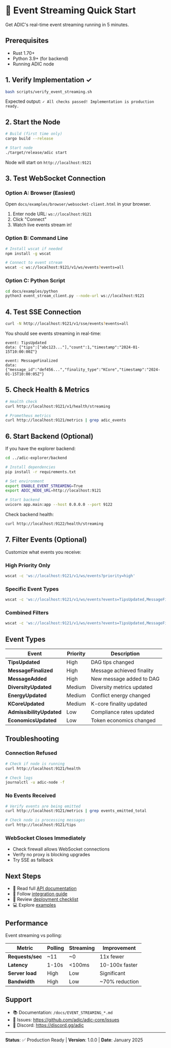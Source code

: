 # 🚀 Event Streaming Quick Start

Get ADIC's real-time event streaming running in 5 minutes.

## Prerequisites

- Rust 1.70+
- Python 3.9+ (for backend)
- Running ADIC node

## 1. Verify Implementation ✓

```bash
bash scripts/verify_event_streaming.sh
```

Expected output: `✓ All checks passed! Implementation is production ready.`

## 2. Start the Node

```bash
# Build (first time only)
cargo build --release

# Start node
./target/release/adic start
```

Node will start on `http://localhost:9121`

## 3. Test WebSocket Connection

### Option A: Browser (Easiest)

Open `docs/examples/browser/websocket-client.html` in your browser.

1. Enter node URL: `ws://localhost:9121`
2. Click "Connect"
3. Watch live events stream in!

### Option B: Command Line

```bash
# Install wscat if needed
npm install -g wscat

# Connect to event stream
wscat -c ws://localhost:9121/v1/ws/events?events=all
```

### Option C: Python Script

```bash
cd docs/examples/python
python3 event_stream_client.py --node-url ws://localhost:9121
```

## 4. Test SSE Connection

```bash
curl -N http://localhost:9121/v1/sse/events?events=all
```

You should see events streaming in real-time:

```
event: TipsUpdated
data: {"tips":["abc123..."],"count":1,"timestamp":"2024-01-15T10:00:00Z"}

event: MessageFinalized
data: {"message_id":"def456...","finality_type":"KCore","timestamp":"2024-01-15T10:00:05Z"}
```

## 5. Check Health & Metrics

```bash
# Health check
curl http://localhost:9121/v1/health/streaming

# Prometheus metrics
curl http://localhost:9121/metrics | grep adic_events
```

## 6. Start Backend (Optional)

If you have the explorer backend:

```bash
cd ../adic-explorer/backend

# Install dependencies
pip install -r requirements.txt

# Set environment
export ENABLE_EVENT_STREAMING=True
export ADIC_NODE_URL=http://localhost:9121

# Start backend
uvicorn app.main:app --host 0.0.0.0 --port 9122
```

Check backend health:

```bash
curl http://localhost:9122/health/streaming
```

## 7. Filter Events (Optional)

Customize what events you receive:

### High Priority Only

```bash
wscat -c 'ws://localhost:9121/v1/ws/events?priority=high'
```

### Specific Event Types

```bash
wscat -c 'ws://localhost:9121/v1/ws/events?events=TipsUpdated,MessageFinalized'
```

### Combined Filters

```bash
wscat -c 'ws://localhost:9121/v1/ws/events?events=TipsUpdated,MessageFinalized&priority=high'
```

## Event Types

| Event | Priority | Description |
|-------|----------|-------------|
| **TipsUpdated** | High | DAG tips changed |
| **MessageFinalized** | High | Message achieved finality |
| **MessageAdded** | High | New message added to DAG |
| **DiversityUpdated** | Medium | Diversity metrics updated |
| **EnergyUpdated** | Medium | Conflict energy changed |
| **KCoreUpdated** | Medium | K-core finality updated |
| **AdmissibilityUpdated** | Low | Compliance rates updated |
| **EconomicsUpdated** | Low | Token economics changed |

## Troubleshooting

### Connection Refused

```bash
# Check if node is running
curl http://localhost:9121/health

# Check logs
journalctl -u adic-node -f
```

### No Events Received

```bash
# Verify events are being emitted
curl http://localhost:9121/metrics | grep events_emitted_total

# Check node is processing messages
curl http://localhost:9121/tips
```

### WebSocket Closes Immediately

- Check firewall allows WebSocket connections
- Verify no proxy is blocking upgrades
- Try SSE as fallback

## Next Steps

- 📖 Read full [API documentation](docs/EVENT_STREAMING_API.md)
- 🔧 Follow [integration guide](docs/EVENT_STREAMING_INTEGRATION_GUIDE.md)
- 🚀 Review [deployment checklist](docs/EVENT_STREAMING_DEPLOYMENT.md)
- 💻 Explore [examples](docs/examples/)

## Performance

Event streaming vs polling:

| Metric | Polling | Streaming | Improvement |
|--------|---------|-----------|-------------|
| **Requests/sec** | ~11 | ~0 | 11x fewer |
| **Latency** | 1-10s | <100ms | 10-100x faster |
| **Server load** | High | Low | Significant |
| **Bandwidth** | High | Low | ~70% reduction |

## Support

- 📚 Documentation: `/docs/EVENT_STREAMING_*.md`
- 🐛 Issues: https://github.com/adic/adic-core/issues
- 💬 Discord: https://discord.gg/adic

---

**Status**: ✅ Production Ready | **Version**: 1.0.0 | **Date**: January 2025
